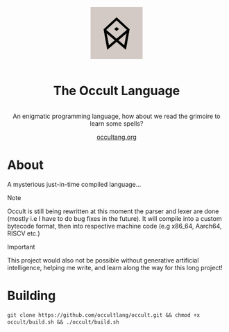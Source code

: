 <div align="center" style="display:grid;place-items:center;">
<p>
    <a href="https://occultlang.org/" target="_blank"><img width="120" src="occult.jpg"></a>
</p>
<h1>The Occult Language</h1>
<p>
An enigmatic programming language, how about we read the grimoire to learn some spells? 
</p>
<a href="https://occultlang.org/" target="_blank">occultang.org</a>
</div>

# About
A mysterious just-in-time compiled language... 
> [!NOTE]
> Occult is still being rewritten at this moment the parser and lexer are done (mostly i.e I have to do bug fixes in the future). It will compile into a custom bytecode format, then into respective machine code (e.g x86_64, Aarch64, RISCV etc.)

> [!IMPORTANT]
This project would also not be possible without generative artificial intelligence, helping me write, and learn along the way for this long project!
# Building
```
git clone https://github.com/occultlang/occult.git && chmod +x occult/build.sh && ./occult/build.sh
```
